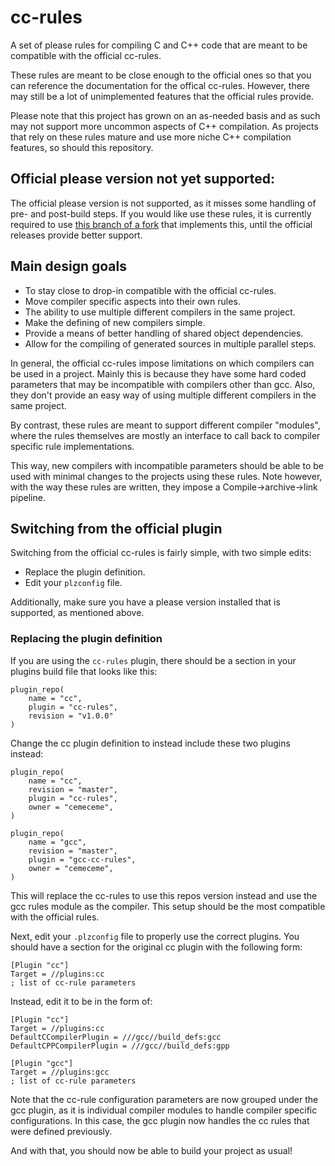 # cc-rules

A set of please rules for compiling C and C++ code that are meant to be compatible with the official cc-rules.

These rules are meant to be close enough to the official ones so that you can reference the documentation for the offical cc-rules. However, there may still be a lot of unimplemented features that the official rules provide.

Please note that this project has grown on an as-needed basis and as such may not support more uncommon aspects of C++ compilation. As projects that rely on these rules mature and use more niche C++ compilation features, so should this repository.

## Official please version not yet supported:

The official please version is not supported, as it misses some handling of pre- and post-build steps. If you would like use these rules, it is currently required to use [this branch of a fork](https://github.com/cemeceme/please/tree/singe-output-labels) that implements this, until the official releases provide better support.

## Main design goals

* To stay close to drop-in compatible with the official cc-rules.
* Move compiler specific aspects into their own rules.
* The ability to use multiple different compilers in the same project.
* Make the defining of new compilers simple.
* Provide a means of better handling of shared object dependencies.
* Allow for the compiling of generated sources in multiple parallel steps.

In general, the official cc-rules impose limitations on which compilers can be used in a project. Mainly this is because they have some hard coded parameters that may be incompatible with compilers other than gcc. Also, they don't provide an easy way of using multiple different compilers in the same project.

By contrast, these rules are meant to support different compiler "modules", where the rules themselves are mostly an interface to call back to compiler specific rule implementations.

This way, new compilers with incompatible parameters should be able to be used with minimal changes to the projects using these rules. Note however, with the way these rules are written, they impose a Compile->archive->link pipeline.

## Switching from the official plugin
Switching from the official cc-rules is fairly simple, with two simple edits:
- Replace the plugin definition.
- Edit your `plzconfig` file.

Additionally, make sure you have a please version installed that is supported, as mentioned above.

### Replacing the plugin definition
If you are using the `cc-rules` plugin, there should be a section in your plugins build file that looks like this:
```
plugin_repo(
    name = "cc",
    plugin = "cc-rules",
    revision = "v1.0.0"
)
```

Change the cc plugin definition to instead include these two plugins instead:
```
plugin_repo(
    name = "cc",
    revision = "master",
    plugin = "cc-rules",
    owner = "cemeceme",
)

plugin_repo(
    name = "gcc",
    revision = "master",
    plugin = "gcc-cc-rules",
    owner = "cemeceme",
)
```

This will replace the cc-rules to use this repos version instead and use the gcc rules module as the compiler. This setup should be the most compatible with the official rules.

Next, edit your `.plzconfig` file to properly use the correct plugins.
You should have a section for the original cc plugin with the following form:
```
[Plugin "cc"]
Target = //plugins:cc
; list of cc-rule parameters
```

Instead, edit it to be in the form of:
```
[Plugin "cc"]
Target = //plugins:cc
DefaultCCompilerPlugin = ///gcc//build_defs:gcc
DefaultCPPCompilerPlugin = ///gcc//build_defs:gpp

[Plugin "gcc"]
Target = //plugins:gcc
; list of cc-rule parameters
```
Note that the cc-rule configuration parameters are now grouped under the gcc plugin, as it is individual compiler modules to handle compiler specific configurations. In this case, the gcc plugin now handles the cc rules that were defined previously.

And with that, you should now be able to build your project as usual!
